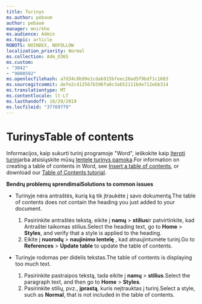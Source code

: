 ```yaml
---
title: Turinys
ms.author: pebaum
author: pebaum
manager: mnirkhe
ms.audience: Admin
ms.topic: article
ROBOTS: NOINDEX, NOFOLLOW
localization_priority: Normal
ms.collection: Adm_O365
ms.custom:
- "3042"
- "9000592"
ms.openlocfilehash: a7d34c8b99e1cdab915bfeec20ad5f9bdf1c1603
ms.sourcegitcommit: defe2c412567b596fa8c3ab52111bde712ebb314
ms.translationtype: MT
ms.contentlocale: lt-LT
ms.lasthandoff: 10/29/2019
ms.locfileid: "37769779"
---
```

# <a name="table-of-contents"></a><span data-ttu-id="60475-102">Turinys</span><span class="sxs-lookup"><span data-stu-id="60475-102">Table of contents</span></span>

<span data-ttu-id="60475-103">Informacijos, kaip sukurti turinį programoje "Word", ieškokite kaip [Įterpti turinį](https://support.office.com/article/882e8564-0edb-435e-84b5-1d8552ccf0c0)arba atsisiųskite mūsų [lentelę turinys pamoka](https://go.microsoft.com/fwlink/?linkid=2065106).</span><span class="sxs-lookup"><span data-stu-id="60475-103">For information on creating a table of contents in Word, see [Insert a table of contents](https://support.office.com/article/882e8564-0edb-435e-84b5-1d8552ccf0c0), or download our [Table of Contents tutorial](https://go.microsoft.com/fwlink/?linkid=2065106).</span></span>

<span data-ttu-id="60475-104">**Bendrų problemų sprendimai**</span><span class="sxs-lookup"><span data-stu-id="60475-104">**Solutions to common issues**</span></span>

- <span data-ttu-id="60475-105">Turinyje nėra antraštės, kurią ką tik įtraukėte į savo dokumentą.</span><span class="sxs-lookup"><span data-stu-id="60475-105">The table of contents does not contain the heading you just added to your document.</span></span>
  1. <span data-ttu-id="60475-106">Pasirinkite antraštės tekstą, eikite į **namų** > **stilius**ir patvirtinkite, kad Antraštei taikomas stilius.</span><span class="sxs-lookup"><span data-stu-id="60475-106">Select the heading text, go to **Home** > **Styles**, and verify that a style is applied to the heading.</span></span>
  2. <span data-ttu-id="60475-107">Eikite į **nuorodų** > **naujinimo lentelę** , kad atnaujintumėte turinį.</span><span class="sxs-lookup"><span data-stu-id="60475-107">Go to **References** > **Update table** to update the table of contents.</span></span>

- <span data-ttu-id="60475-108">Turinyje rodomas per didelis tekstas.</span><span class="sxs-lookup"><span data-stu-id="60475-108">The table of contents is displaying too much text.</span></span> 
  1. <span data-ttu-id="60475-109">Pasirinkite pastraipos tekstą, tada eikite į **namų** > **stilius**.</span><span class="sxs-lookup"><span data-stu-id="60475-109">Select the paragraph text, and then go to **Home** > **Styles**.</span></span>
  2. <span data-ttu-id="60475-110">Pasirinkite stilių, pvz., **įprastą**, kuris neįtrauktas į turinį.</span><span class="sxs-lookup"><span data-stu-id="60475-110">Select a style, such as **Normal**, that is not included in the table of contents.</span></span>